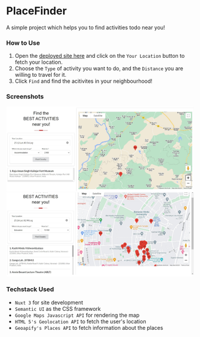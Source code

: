 # PlaceFinder

A simple project which helps you to find activities todo near you!

### How to Use

1. Open the [deployed site here]() and click on the `Your Location` button to fetch your location.
2. Choose the `Type` of activity you want to do, and the `Distance` you are willing to travel for it.
3. Click `Find` and find the acitivites in your neighbourhood!

### Screenshots

![Screenshot1](static/README/Screenshot1.jpg)
![Screenshot2](static/README/Screenshot2.jpg)

### Techstack Used

- `Nuxt 3` for site development
- `Semantic UI` as the CSS framework
- `Google Maps Javascript API` for rendering the map
- `HTML 5's Geolocation API` to fetch the user's location
- `Geoapify's Places API` to fetch information about the places
